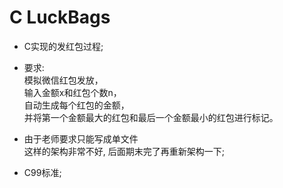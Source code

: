 # C LuckBags

- C实现的发红包过程;

- 要求:  
    模拟微信红包发放，  
    输入金额x和红包个数n，  
    自动生成每个红包的金额，  
    并将第一个金额最大的红包和最后一个金额最小的红包进行标记。  
     
- 由于老师要求只能写成单文件  
    这样的架构非常不好, 后面期末完了再重新架构一下;

- C99标准;
